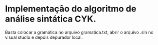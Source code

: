 # Implementação do algoritmo de análise sintática CYK.
Basta colocar a gramática no arquivo gramatica.txt, abrir o arquivo .sln no visual studio e depois depurador local.
